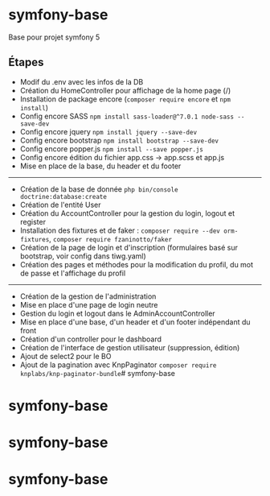 # symfony-base

Base pour projet symfony 5

## Étapes
* Modif du .env avec les infos de la DB
* Création du HomeController pour affichage de la home page (/)
* Installation de package encore (`composer require encore` et `npm install`)
* Config encore SASS `npm install sass-loader@^7.0.1 node-sass --save-dev`
* Config encore jquery `npm install jquery --save-dev`
* Config encore bootstrap `npm install bootstrap --save-dev`
* Config encore popper.js `npm install --save popper.js`
* Config encore édition du fichier app.css -> app.scss et app.js
* Mise en place de la base, du header et du footer

---
* Création de la base de donnée `php bin/console doctrine:database:create`
* Création de l'entité User
* Création du AccountController pour la gestion du login, logout et register
* Installation des fixtures et de faker : `composer require --dev orm-fixtures`, `composer require fzaninotto/faker`
* Création de la page de login et d'inscription (formulaires basé sur bootstrap, voir config dans tiwg.yaml)
* Création des pages et méthodes pour la modification du profil, du mot de passe et l'affichage du profil

---
* Création de la gestion de l'administration
* Mise en place d'une page de login neutre
* Gestion du login et logout dans le AdminAccountController
* Mise en place d'une base, d'un header et d'un footer indépendant du front
* Création d'un controller pour le dashboard
* Création de l'interface de gestion utilisateur (suppression, édition)
* Ajout de select2 pour le BO
* Ajout de la pagination avec KnpPaginator `composer require knplabs/knp-paginator-bundle`# symfony-base
# symfony-base
# symfony-base
# symfony-base
